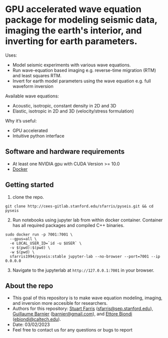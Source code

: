 # GPU accelerated wave equation package for modeling seismic data, imaging the earth's interior, and inverting for earth parameters. 

Uses:
- Model seismic experiments with various wave equations.
- Run wave-equation based imaging e.g. reverse-time migration (RTM) and least squares RTM.
- Invert for earth model parameters using the wave equation e.g. full waveform inversion

Available wave equations:
- Acoustic, isotropic, constant density in 2D and 3D
- Elastic, isotropic in 2D and 3D (velocity/stress formulation)

Why it’s useful:
- GPU accelerated
- Intuitive python interface

## Software and hardware requirements
* At least one NVIDIA gpu with CUDA Version >= 10.0
* [Docker](https://docs.docker.com/engine/install/)

## Getting started
1. clone the repo.
```console
git clone http://cees-gitlab.stanford.edu/sfarris/pyseis.git && cd pyseis
```
2. Run notebooks using jupyter lab from within docker container. Container has all required packages and compiled C++ binaries.
```console
sudo docker run -p 7001:7001 \
  --gpus=all \
  -e LOCAL_USER_ID=`id -u $USER` \
  -v $(pwd):$(pwd) \
  -w $(pwd) \
  sfarris1994/pyseis:stable jupyter-lab --no-browser --port=7001 --ip 0.0.0.0
```
3. Navigate to the jupyterlab at `http://127.0.0.1:7001` in your browser.

## About the repo
* This goal of this repository is to make wave equation modeling, imaging, and inversion more accesible for researchers.
* Authors for this repository: [Stuart Farris](https://www.linkedin.com/in/stuart-farris/) (sfarris@sep.stanford.edu), [Guillaume Barnier](https://gbarnier.github.io) (barnier@gmail.com), and [Ettore Biondi](https://www.linkedin.com/in/ettore-biondi/) (ebiondi@caltech.edu). 
* Date: 03/02/2023
* Feel free to contact us for any questions or bugs to report
